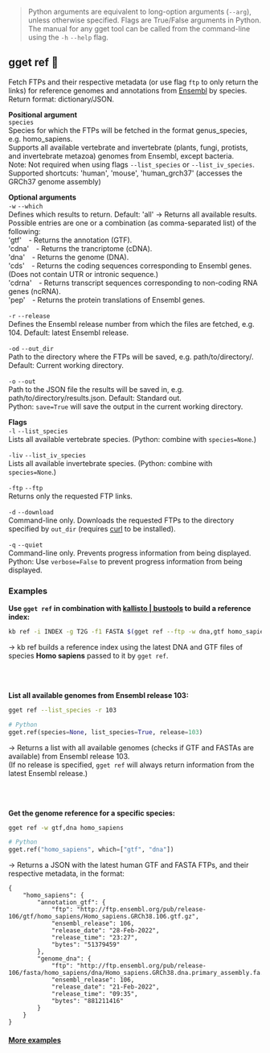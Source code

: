 > Python arguments are equivalent to long-option arguments (`--arg`), unless otherwise specified. Flags are True/False arguments in Python. The manual for any gget tool can be called from the command-line using the `-h` `--help` flag.  
## gget ref 📖
Fetch FTPs and their respective metadata (or use flag `ftp` to only return the links) for reference genomes and annotations from [Ensembl](https://www.ensembl.org/) by species.  
Return format: dictionary/JSON.

**Positional argument**  
`species`  
Species for which the FTPs will be fetched in the format genus_species, e.g. homo_sapiens.  
Supports all available vertebrate and invertebrate (plants, fungi, protists, and invertebrate metazoa) genomes from Ensembl, except bacteria.  
Note: Not required when using flags `--list_species` or `--list_iv_species`.   
Supported shortcuts: 'human', 'mouse', 'human_grch37' (accesses the GRCh37 genome assembly)

**Optional arguments**  
`-w` `--which`  
Defines which results to return. Default: 'all' -> Returns all available results.  
Possible entries are one or a combination (as comma-separated list) of the following:  
'gtf' - Returns the annotation (GTF).  
'cdna' - Returns the trancriptome (cDNA).  
'dna' - Returns the genome (DNA).  
'cds' - Returns the coding sequences corresponding to Ensembl genes. (Does not contain UTR or intronic sequence.)  
'cdrna' - Returns transcript sequences corresponding to non-coding RNA genes (ncRNA).  
'pep' - Returns the protein translations of Ensembl genes.  

`-r` `--release`  
Defines the Ensembl release number from which the files are fetched, e.g. 104. Default: latest Ensembl release.  

`-od` `--out_dir`   
Path to the directory where the FTPs will be saved, e.g. path/to/directory/. Default: Current working directory.

`-o` `--out`    
Path to the JSON file the results will be saved in, e.g. path/to/directory/results.json. Default: Standard out.  
Python: `save=True` will save the output in the current working directory.

**Flags**  
`-l` `--list_species`   
Lists all available vertebrate species. (Python: combine with `species=None`.)  

`-liv` `--list_iv_species`   
Lists all available invertebrate species. (Python: combine with `species=None`.)  

`-ftp` `--ftp`   
Returns only the requested FTP links.  

`-d` `--download`   
Command-line only. Downloads the requested FTPs to the directory specified by `out_dir` (requires [curl](https://curl.se/docs/) to be installed).

`-q` `--quiet`   
Command-line only. Prevents progress information from being displayed.  
Python: Use `verbose=False` to prevent progress information from being displayed. 
  
  
### Examples
**Use `gget ref` in combination with [kallisto | bustools](https://www.kallistobus.tools/kb_usage/kb_ref/) to build a reference index:**
```bash
kb ref -i INDEX -g T2G -f1 FASTA $(gget ref --ftp -w dna,gtf homo_sapiens)
```
&rarr; kb ref builds a reference index using the latest DNA and GTF files of species **Homo sapiens** passed to it by `gget ref`.  

<br/><br/>

**List all available genomes from Ensembl release 103:**  
```bash
gget ref --list_species -r 103
```
```python
# Python
gget.ref(species=None, list_species=True, release=103)
```
&rarr; Returns a list with all available genomes (checks if GTF and FASTAs are available) from Ensembl release 103.   
(If no release is specified, `gget ref` will always return information from the latest Ensembl release.)  

<br/><br/>

**Get the genome reference for a specific species:**   
```bash
gget ref -w gtf,dna homo_sapiens
```
```python
# Python
gget.ref("homo_sapiens", which=["gtf", "dna"])
```
&rarr; Returns a JSON with the latest human GTF and FASTA FTPs, and their respective metadata, in the format:
```
{
    "homo_sapiens": {
        "annotation_gtf": {
            "ftp": "http://ftp.ensembl.org/pub/release-106/gtf/homo_sapiens/Homo_sapiens.GRCh38.106.gtf.gz",
            "ensembl_release": 106,
            "release_date": "28-Feb-2022",
            "release_time": "23:27",
            "bytes": "51379459"
        },
        "genome_dna": {
            "ftp": "http://ftp.ensembl.org/pub/release-106/fasta/homo_sapiens/dna/Homo_sapiens.GRCh38.dna.primary_assembly.fa.gz",
            "ensembl_release": 106,
            "release_date": "21-Feb-2022",
            "release_time": "09:35",
            "bytes": "881211416"
        }
    }
}
```

#### [More examples](https://github.com/pachterlab/gget_examples)
